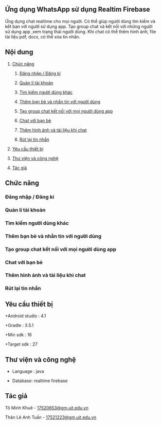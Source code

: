 ## Ứng dụng WhatsApp sử dụng Realtim Firebase
Ứng dụng chat realtime cho mọi người. Có thể giúp người dùng tìm kiếm và kết bạn với người sử dụng app. Tạo group chat và kết nối với những người sử dụng app ,xem trạng thái người dùng. Khi chat có thể thêm hình ảnh, file tài liệu pdf, docx, có thể xóa tin nhắn.

## Nội dung
1. [Chức năng](#chức-năng)

   1. [Đăng nhập / Đăng kí](#đăng-nhập-/-đăng-kí)

   1. [Quản lí tài khoản](#quản-lí-tài-khoản)

   1. [Tìm kiếm người dùng khác](#tìm-kiếm-người-dùng-khác)

   1. [Thêm bạn bè và nhắn tin với người dùng](#thêm-bạn-bè-và-nhắn-tin-với-người-dùng)

   1. [Tạo group chat kết nối với mọi người dùng app](#tạo-group-chat-để-kết-nối-với-mọi-người-dùng-app)

   1. [Chat với bạn bè](#chat-với-bạn-bè)

   1. [Thêm hình ảnh và tài liệu khi chat](#thêm-hình-ảnh-và-tài-liệu-khi-chat)

   1. [Rút lại tin nhắn](#rút-lại-tin-nhắn)

1. [Yêu cầu thiết bị](#yêu-cầu-thiết-bị)

1. [Thư viện và công nghệ](#thư-viện-và-công-nghệ)

1. [Tác giả](#tác-giả)

## Chức năng
### Đăng nhập / Đăng kí

### Quản lí tài khoản

### Tìm kiếm người dùng khác

### Thêm bạn bè và nhắn tin với người dùng

### Tạo group chat kết nối với mọi người dùng app

### Chat với bạn bè

### Thêm hình ảnh và tài liệu khi chat

### Rút lại tin nhắn

## Yêu cầu thiết bị

   +Android studio : 4.1

   +Gradle : 3.5.1

   +Min sdk : 16

   +Target sdk : 27

## Thư viện và công nghệ

- Language : java

- Database: realtime firebase

## Tác giả
Tô Minh Khuê - 17520653@gm.uit.edu.vn

Thân Lê Anh Tuấn - 17521223@gm.uit.edu.vn